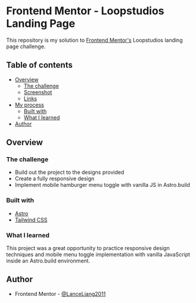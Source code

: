 # Frontend Mentor - Loopstudios Landing Page

This repository is my solution to [Frontend Mentor's](https://www.frontendmentor.io) Loopstudios landing page challenge.

## Table of contents

- [Overview](#overview)
  - [The challenge](#the-challenge)
  - [Screenshot](#screenshot)
  - [Links](#links)
- [My process](#my-process)
  - [Built with](#built-with)
  - [What I learned](#what-i-learned)
- [Author](#author)

## Overview

### The challenge

- Build out the project to the designs provided
- Create a fully responsive design
- Implement mobile hamburger menu toggle with vanilla JS in Astro.build

### Built with

- [Astro](https://astro.build/)
- [Tailwind CSS](https://tailwindcss.com/)

### What I learned

This project was a great opportunity to practice responsive design techniques and mobile menu toggle implementation with vanilla JavaScript inside an Astro.build environment.

## Author

- Frontend Mentor - [@LanceLiang2011](https://www.frontendmentor.io/profile/LanceLiang2011)
